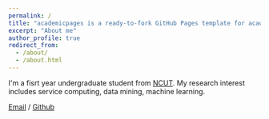 ```yaml
---
permalink: /
title: "academicpages is a ready-to-fork GitHub Pages template for academic personal websites"
excerpt: "About me"
author_profile: true
redirect_from: 
  - /about/
  - /about.html
---
```


I'm a fisrt year undergraduate student from [NCUT](http://www.ncut.edu.cn). My research interest includes service computing, data mining, machine learning.


[Email](max_zhengxin@foxmail.com) / [Github](https://github.com/xinzheng99) 
